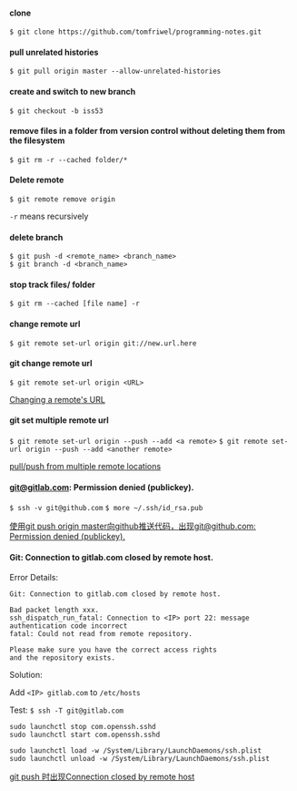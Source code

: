 #### clone
`$ git clone https://github.com/tomfriwel/programming-notes.git`

#### pull unrelated histories
`$ git pull origin master --allow-unrelated-histories`

#### create and switch to new branch
`$ git checkout -b iss53`

#### remove files in a folder from version control without deleting them from the filesystem

`$ git rm -r --cached folder/*`

#### Delete remote

`$ git remote remove origin`

`-r` means recursively

#### delete branch

[](https://stackoverflow.com/questions/2003505/how-do-i-delete-a-git-branch-both-locally-and-remotely)

```
$ git push -d <remote_name> <branch_name>
$ git branch -d <branch_name>
```

#### stop track files/ folder

`$ git rm --cached [file name] -r`

#### change remote url

`$ git remote set-url origin git://new.url.here`

#### git change remote url

`$ git remote set-url origin <URL>`

[Changing a remote's URL](https://help.github.com/articles/changing-a-remote-s-url/)

#### git set multiple remote url

`$ git remote set-url origin --push --add <a remote>`
`$ git remote set-url origin --push --add <another remote>`

[pull/push from multiple remote locations](https://stackoverflow.com/questions/849308/pull-push-from-multiple-remote-locations)

#### git@gitlab.com: Permission denied (publickey).

`$ ssh -v git@github.com`
`$ more ~/.ssh/id_rsa.pub`

[使用git push origin master向github推送代码，出现git@github.com: Permission denied (publickey).](https://blog.csdn.net/yjk13703623757/article/details/87882294)

#### Git: Connection to gitlab.com closed by remote host.

Error Details:

```
Git: Connection to gitlab.com closed by remote host.
```

```
Bad packet length xxx.
ssh_dispatch_run_fatal: Connection to <IP> port 22: message authentication code incorrect
fatal: Could not read from remote repository.

Please make sure you have the correct access rights
and the repository exists.
```

Solution:

Add `<IP> gitlab.com` to `/etc/hosts`

Test: `$ ssh -T git@gitlab.com`

```
sudo launchctl stop com.openssh.sshd
sudo launchctl start com.openssh.sshd

sudo launchctl load -w /System/Library/LaunchDaemons/ssh.plist
sudo launchctl unload -w /System/Library/LaunchDaemons/ssh.plist
```

[git push 时出现Connection closed by remote host](https://blog.csdn.net/qq_27633421/article/details/78343091)